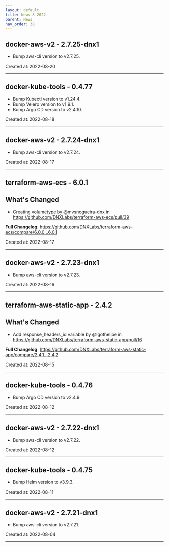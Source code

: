 ```yaml
---
layout: default
title: News 8 2022
parent: News
nav_order: 38
---
```




## docker-aws-v2 - 2.7.25-dnx1
- Bump aws-cli version to v2.7.25.

Created at: 2022-08-20

---


## docker-kube-tools - 0.4.77
- Bump Kubectl version to v1.24.4.
- Bump Velero version to v1.9.1.
- Bump Argo CD version to v2.4.10.

Created at: 2022-08-18

---


## docker-aws-v2 - 2.7.24-dnx1
- Bump aws-cli version to v2.7.24.

Created at: 2022-08-17

---


## terraform-aws-ecs - 6.0.1
## What's Changed
* Creating volumetype by @mvsnogueira-dnx in https://github.com/DNXLabs/terraform-aws-ecs/pull/39


**Full Changelog**: https://github.com/DNXLabs/terraform-aws-ecs/compare/6.0.0...6.0.1

Created at: 2022-08-17

---


## docker-aws-v2 - 2.7.23-dnx1
- Bump aws-cli version to v2.7.23.

Created at: 2022-08-16

---


## terraform-aws-static-app - 2.4.2
## What's Changed
* Add response_headers_id variable by @lgothelipe in https://github.com/DNXLabs/terraform-aws-static-app/pull/16


**Full Changelog**: https://github.com/DNXLabs/terraform-aws-static-app/compare/2.4.1...2.4.2

Created at: 2022-08-15

---


## docker-kube-tools - 0.4.76
- Bump Argo CD version to v2.4.9.

Created at: 2022-08-12

---


## docker-aws-v2 - 2.7.22-dnx1
- Bump aws-cli version to v2.7.22.

Created at: 2022-08-12

---


## docker-kube-tools - 0.4.75
- Bump Helm version to v3.9.3.

Created at: 2022-08-11

---


## docker-aws-v2 - 2.7.21-dnx1
- Bump aws-cli version to v2.7.21.

Created at: 2022-08-04

---

